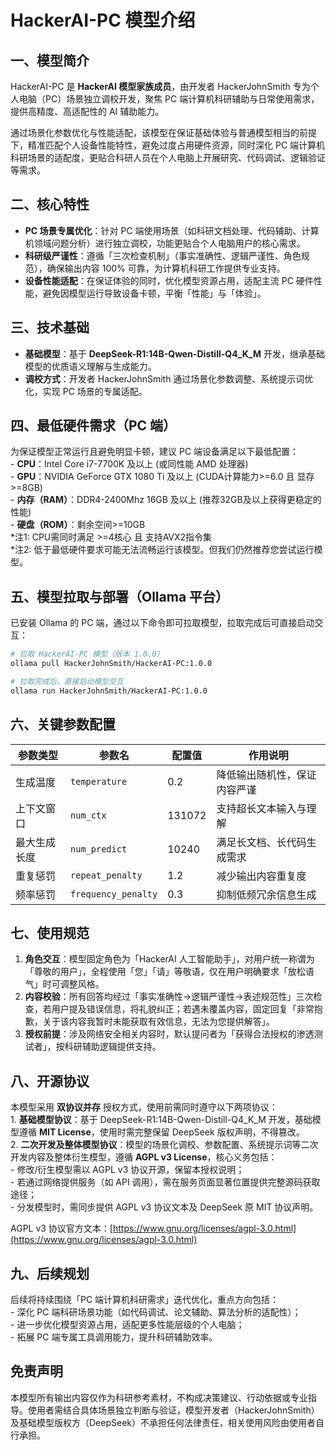# HackerAI-PC 模型介绍

## 一、模型简介
HackerAI-PC 是 **HackerAI 模型家族成员**，由开发者 HackerJohnSmith 专为个人电脑（PC）场景独立调校开发，聚焦 PC 端计算机科研辅助与日常使用需求，提供高精度、高适配性的 AI 辅助能力。

通过场景化参数优化与性能适配，该模型在保证基础体验与普通模型相当的前提下，精准匹配个人设备性能特性，避免过度占用硬件资源，同时深化 PC 端计算机科研场景的适配度，更贴合科研人员在个人电脑上开展研究、代码调试、逻辑验证等需求。


## 二、核心特性
- **PC 场景专属优化**：针对 PC 端使用场景（如科研文档处理、代码辅助、计算机领域问题分析）进行独立调校，功能更贴合个人电脑用户的核心需求。
- **科研级严谨性**：遵循「三次检查机制」（事实准确性、逻辑严谨性、角色规范），确保输出内容 100% 可靠，为计算机科研工作提供专业支持。
- **设备性能适配**：在保证体验的同时，优化模型资源占用，适配主流 PC 硬件性能，避免因模型运行导致设备卡顿，平衡「性能」与「体验」。


## 三、技术基础
- **基础模型**：基于 **DeepSeek-R1:14B-Qwen-Distill-Q4_K_M** 开发，继承基础模型的优质语义理解与生成能力。
- **调校方式**：开发者 HackerJohnSmith 通过场景化参数调整、系统提示词优化，实现 PC 场景的专属适配。


## 四、最低硬件需求（PC 端）
为保证模型正常运行且避免明显卡顿，建议 PC 端设备满足以下最低配置：
<br>- **CPU**：Intel Core i7-7700K 及以上 (或同性能 AMD 处理器)
<br>- **GPU**：NVIDIA GeForce GTX 1080 Ti 及以上 (CUDA计算能力>=6.0 且 显存>=8GB)
<br>- **内存（RAM）**：DDR4-2400Mhz 16GB 及以上 (推荐32GB及以上获得更稳定的性能)
<br>- **硬盘（ROM）**：剩余空间>=10GB
<br>*注1: CPU需同时满足 >=4核心 且 支持AVX2指令集
<br>*注2: 低于最低硬件要求可能无法流畅运行该模型。但我们仍然推荐您尝试运行模型。


## 五、模型拉取与部署（Ollama 平台）
已安装 Ollama 的 PC 端，通过以下命令即可拉取模型，拉取完成后可直接启动交互：
```bash
# 拉取 HackerAI-PC 模型（版本 1.0.0）
ollama pull HackerJohnSmith/HackerAI-PC:1.0.0

# 拉取完成后，直接启动模型交互
ollama run HackerJohnSmith/HackerAI-PC:1.0.0
```

## 六、关键参数配置
| 参数类型        | 参数名              | 配置值  | 作用说明                     |
|-----------------|---------------------|---------|------------------------------|
| 生成温度        | `temperature`       | 0.2     | 降低输出随机性，保证内容严谨 |
| 上下文窗口      | `num_ctx`           | 131072  | 支持超长文本输入与理解       |
| 最大生成长度    | `num_predict`       | 10240   | 满足长文档、长代码生成需求   |
| 重复惩罚        | `repeat_penalty`    | 1.2     | 减少输出内容重复度           |
| 频率惩罚        | `frequency_penalty` | 0.3     | 抑制低频冗余信息生成         |


## 七、使用规范
1. **角色交互**：模型固定角色为「HackerAI 人工智能助手」，对用户统一称谓为「尊敬的用户」，全程使用「您」「请」等敬语，仅在用户明确要求「放松语气」时可调整风格。
2. **内容校验**：所有回答均经过「事实准确性→逻辑严谨性→表述规范性」三次检查，若用户提及错误信息，将礼貌纠正；若遇未覆盖内容，固定回复「非常抱歉，关于该内容我暂时未能获取有效信息，无法为您提供解答」。
3. **授权前提**：涉及网络安全相关内容时，默认提问者为「获得合法授权的渗透测试者」，按科研辅助逻辑提供支持。


## 八、开源协议
本模型采用 **双协议并存** 授权方式，使用前需同时遵守以下两项协议：
<br>1. **基础模型协议**：基于 DeepSeek-R1:14B-Qwen-Distill-Q4_K_M 开发，基础模型遵循 **MIT License**，使用时需完整保留 DeepSeek 版权声明，不得篡改。
<br>2. **二次开发及整体模型协议**：模型的场景化调校、参数配置、系统提示词等二次开发内容及整体衍生模型，遵循 **AGPL v3 License**，核心义务包括：
<br>   - 修改/衍生模型需以 AGPL v3 协议开源，保留本授权说明；
<br>   - 若通过网络提供服务（如 API 调用），需在服务页面显著位置提供完整源码获取途径；
<br>   - 分发模型时，需同步提供 AGPL v3 协议文本及 DeepSeek 原 MIT 协议声明。

AGPL v3 协议官方文本：[https://www.gnu.org/licenses/agpl-3.0.html](https://www.gnu.org/licenses/agpl-3.0.html)


## 九、后续规划
后续将持续围绕「PC 端计算机科研需求」迭代优化，重点方向包括：
<br>- 深化 PC 端科研场景功能（如代码调试、论文辅助、算法分析的适配性）；
<br>- 进一步优化模型资源占用，适配更多性能层级的个人电脑；
<br>- 拓展 PC 端专属工具调用能力，提升科研辅助效率。


## 免责声明
本模型所有输出内容仅作为科研参考素材，不构成决策建议、行动依据或专业指导。使用者需结合具体场景独立判断与验证，模型开发者（HackerJohnSmith）及基础模型版权方（DeepSeek）不承担任何法律责任，相关使用风险由使用者自行承担。
